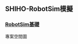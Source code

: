 ## SHIHO-RobotSim模擬

 ### [RobotSim基礎](https://yazelin.github.io/usc2019-RobotSim/zh-tw/1RobotSimBasic.html)

專案空間圖
<!--stackedit_data:
eyJoaXN0b3J5IjpbNzQ1OTk4MDU1LDExMDU5NzQ4XX0=
-->